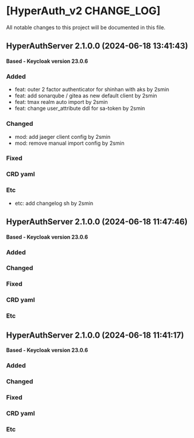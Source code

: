 # [HyperAuth_v2 CHANGE_LOG]
All notable changes to this project will be documented in this file.

<!-------------------- 2.1.0.0 start -------------------->

## HyperAuthServer 2.1.0.0 (2024-06-18 13:41:43)

#### Based - Keycloak version 23.0.6

### Added
  - feat: outer 2 factor authenticator for shinhan with aks by 2smin
  - feat: add sonarqube / gitea as new default client by 2smin
  - feat: tmax realm auto import by 2smin
  - feat: change user_attribute ddl for sa-token by 2smin

### Changed
  - mod: add jaeger client config by 2smin
  - mod: remove manual import config by 2smin

### Fixed

### CRD yaml

### Etc
  - etc: add changelog sh by 2smin

<!--------------------- v2.1.0.0 end --------------------->

<!-------------------- 2.1.0.0 start -------------------->

## HyperAuthServer 2.1.0.0 (2024-06-18 11:47:46)

#### Based - Keycloak version 23.0.6

### Added

### Changed

### Fixed

### CRD yaml

### Etc

<!--------------------- v2.1.0.0 end --------------------->

<!-------------------- 2.1.0.0 start -------------------->

## HyperAuthServer 2.1.0.0 (2024-06-18 11:41:17)

#### Based - Keycloak version 23.0.6

### Added

### Changed

### Fixed

### CRD yaml

### Etc

<!--------------------- v2.1.0.0 end --------------------->
